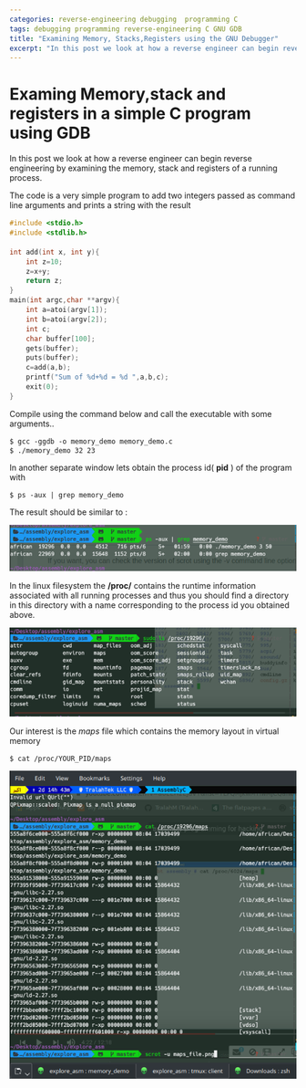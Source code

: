 ```yaml
---
categories: reverse-engineering debugging  programming C
tags: debugging programming reverse-engineering C GNU GDB
title: "Examining Memory, Stacks,Registers using the GNU Debugger"
excerpt: "In this post we look at how a reverse engineer can begin reverse engineering by examining the memory, stack and registers of a running process."
---
```


# Examing Memory,stack and registers in a simple C program using GDB

In this post we look at how a reverse engineer can begin reverse engineering by
examining the memory, stack and registers of a running process.

The code is a very simple program to add two integers passed as command
line arguments and prints a string with the result

```c
#include <stdio.h>
#include <stdlib.h>

int add(int x, int y){
    int z=10;
    z=x+y;
    return z;
}
main(int argc,char **argv){
    int a=atoi(argv[1]);
    int b=atoi(argv[2]);
    int c;
    char buffer[100];
    gets(buffer);
    puts(buffer);
    c=add(a,b);
    printf("Sum of %d+%d = %d ",a,b,c);
    exit(0);
}

```

Compile using the command below and call the executable with some
arguments..

```console
$ gcc -ggdb -o memory_demo memory_demo.c
$ ./memory_demo 32 23
```

In another separate window lets obtain the process id( **pid** ) of the
program with

``` console
$ ps -aux | grep memory_demo
```

The result should be similar to :

<img src="/images/obtain_pid.png">

In the linux filesystem the **/proc/** contains the runtime information
associated with all running processes and thus you should find a
directory in this directory with a name corresponding to the process id
you obtained above.

<img src="/images/proc_pid.png">

Our interest is the *maps* file which contains the memory layout in
virtual memory

``` console
$ cat /proc/YOUR_PID/maps
```

<img src="/images/maps_file.png">
